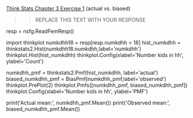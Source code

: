 [Think Stats Chapter 3 Exercise 1](http://greenteapress.com/thinkstats2/html/thinkstats2004.html#toc31) (actual vs. biased)

>> REPLACE THIS TEXT WITH YOUR RESPONSE

resp = nsfg.ReadFemResp()

import thinkplot
numkdhh18 = resp[resp.numkdhh < 18]
hist_numkdhh = thinkstats2.Hist(numkdhh18.numkdhh,label='numkdhh')
thinkplot.Hist(hist_numkdhh)
thinkplot.Config(xlabel='Number kids in hh', ylabel='Count')

numkdhh_pmf = thinkstats2.Pmf(hist_numkdhh, label='actual')
biased_numkdhh_pmf = BiasPmf(numkdhh_pmf,label='observed')
thinkplot.PrePlot(2)
thinkplot.Pmfs([numkdhh_pmf, biased_numkdhh_pmf])
thinkplot.Config(xlabel='Number kids in hh', ylabel='PMF')

print('Actual mean:', numkdhh_pmf.Mean())
print('Observed mean:', biased_numkdhh_pmf.Mean())

